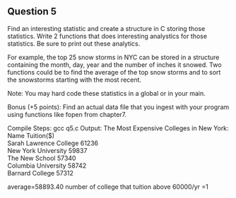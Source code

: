 ## Question 5

Find an interesting statistic and create a structure in C storing those statistics. Write 2 functions that does interesting analystics for those statistics. Be sure to print out these analytics.

For example, the top 25 snow storms in NYC can be stored in a structure containing the month, day, year and the number of inches it snowed. Two functions could be to find the average of the top snow storms and to sort the snowstorms starting with the most recent.

Note: You may hard code these statistics in a global or in your main.

Bonus (+5 points): Find an actual data file that you ingest with your program using functions like fopen from chapter7.

Compile Steps:
gcc q5.c
Output:
The Most Expensive Colleges in New York:
Name					Tuition($)	
Sarah Lawrence College			61236	
New York University   			59837	
The New School        			57340	
Columbia University   			58742	
Barnard College       			57312	

average=58893.40
number of college that tuition above 60000/yr =1


